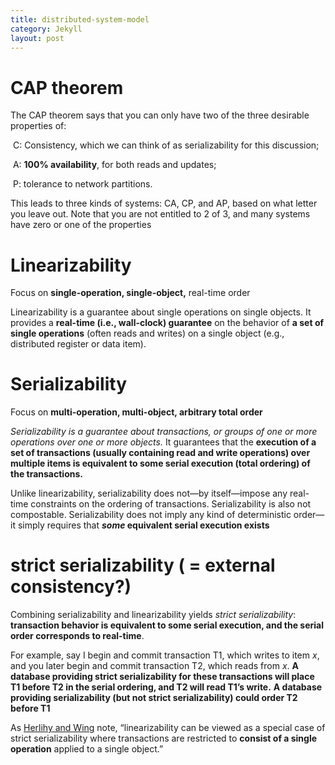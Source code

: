 ```yaml
---
title: distributed-system-model
category: Jekyll
layout: post
---
```


# CAP theorem

The CAP theorem says that you can only have two of the three desirable properties of: 

​		C: Consistency, which we can think of as serializability for this discussion; 

​		A: **100% availability**, for both reads and updates; 

​		P: tolerance to network partitions. 

This leads to three kinds of systems: CA, CP, and AP, based on what letter you leave out. Note that you are not entitled to 2 of 3, and many systems have zero or one of the properties

# Linearizability 

Focus on **single-operation, single-object,** real-time order

Linearizability is a guarantee about single operations on single objects. It provides a **real-time (i.e., wall-clock) guarantee** on the behavior of **a set of single operations** (often reads and writes) on a single object (e.g., distributed register or data item).

# Serializability

Focus on **multi-operation, multi-object, arbitrary total order**

*Serializability is a guarantee about transactions, or groups of one or more operations over one or more objects.* It guarantees that the **execution of a set of transactions (usually containing read and write operations) over multiple items is equivalent to some serial execution (total ordering) of the transactions.**

Unlike linearizability, serializability does not—by itself—impose any real-time constraints on the ordering of transactions. Serializability is also not compostable. Serializability does not imply any kind of deterministic order—it simply requires that ***some* equivalent serial execution exists**

# strict serializability ( = external consistency?)

Combining serializability and linearizability yields *strict serializability*: **transaction behavior is equivalent to some serial execution, and the serial order corresponds to real-time**. 

For example, say I begin and commit transaction T1, which writes to item *x*, and you later begin and commit transaction T2, which reads from *x*. **A database providing strict serializability for these transactions will place T1 before T2 in the serial ordering, and T2 will read T1’s write.** **A database providing serializability (but not strict serializability) could order T2 before T1**

As [Herlihy and Wing](http://cs.brown.edu/~mph/HerlihyW90/p463-herlihy.pdf) note, “linearizability can be viewed as a special case of strict serializability where transactions are restricted to **consist of a single operation** applied to a single object.”









